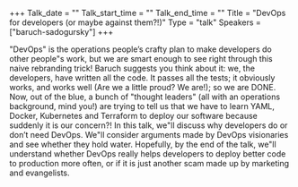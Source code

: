 +++
Talk_date = ""
Talk_start_time = ""
Talk_end_time = ""
Title = "DevOps for developers (or maybe against them?!)"
Type = "talk"
Speakers = ["baruch-sadogursky"]
+++

 "DevOps" is the operations people’s crafty plan to make developers do other people"s work, but we are smart enough to see right through this naive rebranding trick!
			Baruch suggests you think about it: we, the developers, have written all the code. It passes all the tests; it obviously works, and works well (Are we a little proud? We are!); so we are DONE.
			Now, out of the blue, a bunch of "thought leaders" (all with an operations background, mind you!) are trying to tell us that we have to learn YAML, Docker, Kubernetes and Terraform to deploy our software because suddenly it is our concern?!
			In this talk, we"ll discuss why developers do or don’t need DevOps. We"ll consider arguments made by DevOps visionaries and see whether they hold water. Hopefully, by the end of the talk, we"ll understand whether DevOps really helps developers to deploy better code to production more often, or if it is just another scam made up by marketing and evangelists. 
